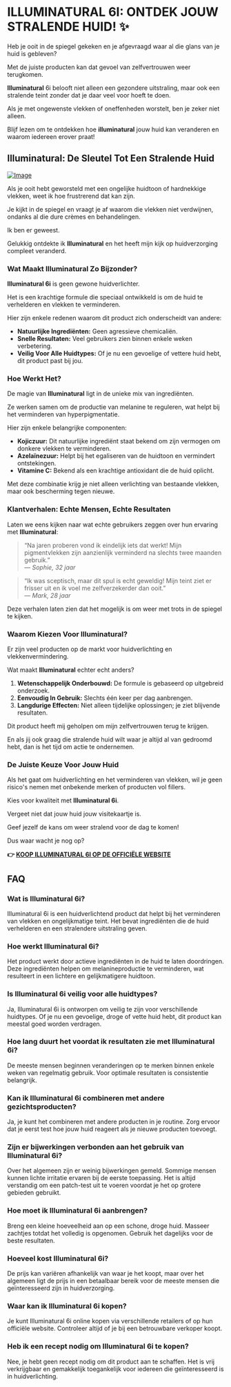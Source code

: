 # ILLUMINATURAL 6I: ONTDEK JOUW STRALENDE HUID! ✨

Heb je ooit in de spiegel gekeken en je afgevraagd waar al die glans van je huid is gebleven? 

Met de juiste producten kan dat gevoel van zelfvertrouwen weer terugkomen. 

**Illuminatural** 6i belooft niet alleen een gezondere uitstraling, maar ook een stralende teint zonder dat je daar veel voor hoeft te doen.

Als je met ongewenste vlekken of oneffenheden worstelt, ben je zeker niet alleen. 

Blijf lezen om te ontdekken hoe **illuminatural** jouw huid kan veranderen en waarom iedereen erover praat!

## Illuminatural: De Sleutel Tot Een Stralende Huid

[![Image](https://www2.sellhealth.com/113/illuminatural_300x250.gif)](https://gchaffi.com/ENhHcc95)

Als je ooit hebt geworsteld met een ongelijke huidtoon of hardnekkige vlekken, weet ik hoe frustrerend dat kan zijn. 

Je kijkt in de spiegel en vraagt je af waarom die vlekken niet verdwijnen, ondanks al die dure crèmes en behandelingen.

Ik ben er geweest. 

Gelukkig ontdekte ik **Illuminatural** en het heeft mijn kijk op huidverzorging compleet veranderd.

### Wat Maakt Illuminatural Zo Bijzonder?

**Illuminatural 6i** is geen gewone huidverlichter. 

Het is een krachtige formule die speciaal ontwikkeld is om de huid te verhelderen en vlekken te verminderen. 

Hier zijn enkele redenen waarom dit product zich onderscheidt van andere:

- **Natuurlijke Ingrediënten:** Geen agressieve chemicaliën.
- **Snelle Resultaten:** Veel gebruikers zien binnen enkele weken verbetering.
- **Veilig Voor Alle Huidtypes:** Of je nu een gevoelige of vettere huid hebt, dit product past bij jou.

### Hoe Werkt Het?

De magie van **Illuminatural** ligt in de unieke mix van ingrediënten. 

Ze werken samen om de productie van melanine te reguleren, wat helpt bij het verminderen van hyperpigmentatie.

Hier zijn enkele belangrijke componenten:

- **Kojiczuur:** Dit natuurlijke ingrediënt staat bekend om zijn vermogen om donkere vlekken te verminderen.
- **Azelaïnezuur:** Helpt bij het egaliseren van de huidtoon en vermindert ontstekingen.
- **Vitamine C:** Bekend als een krachtige antioxidant die de huid oplicht.

Met deze combinatie krijg je niet alleen verlichting van bestaande vlekken, maar ook bescherming tegen nieuwe.

### Klantverhalen: Echte Mensen, Echte Resultaten

Laten we eens kijken naar wat echte gebruikers zeggen over hun ervaring met **Illuminatural**:

> “Na jaren proberen vond ik eindelijk iets dat werkt! Mijn pigmentvlekken zijn aanzienlijk verminderd na slechts twee maanden gebruik.”  
> — *Sophie, 32 jaar*

> “Ik was sceptisch, maar dit spul is echt geweldig! Mijn teint ziet er frisser uit en ik voel me zelfverzekerder dan ooit.”  
> — *Mark, 28 jaar*

Deze verhalen laten zien dat het mogelijk is om weer met trots in de spiegel te kijken. 

### Waarom Kiezen Voor Illuminatural?

Er zijn veel producten op de markt voor huidverlichting en vlekkenvermindering. 

Wat maakt **Illuminatural** echter echt anders?

1. **Wetenschappelijk Onderbouwd:** De formule is gebaseerd op uitgebreid onderzoek.
2. **Eenvoudig In Gebruik:** Slechts één keer per dag aanbrengen.
3. **Langdurige Effecten:** Niet alleen tijdelijke oplossingen; je ziet blijvende resultaten.

Dit product heeft mij geholpen om mijn zelfvertrouwen terug te krijgen. 

En als jij ook graag die stralende huid wilt waar je altijd al van gedroomd hebt, dan is het tijd om actie te ondernemen.

### De Juiste Keuze Voor Jouw Huid

Als het gaat om huidverlichting en het verminderen van vlekken, wil je geen risico's nemen met onbekende merken of producten vol fillers. 

Kies voor kwaliteit met **Illuminatural 6i**.

Vergeet niet dat jouw huid jouw visitekaartje is.

Geef jezelf de kans om weer stralend voor de dag te komen!

Dus waar wacht je nog op?



**👉 [KOOP ILLUMINATURAL 6I OP DE OFFICIËLE WEBSITE](https://gchaffi.com/ENhHcc95)**

## FAQ

### Wat is Illuminatural 6i?
Illuminatural 6i is een huidverlichtend product dat helpt bij het verminderen van vlekken en ongelijkmatige teint. Het bevat ingrediënten die de huid verhelderen en een stralendere uitstraling geven.

### Hoe werkt Illuminatural 6i?
Het product werkt door actieve ingrediënten in de huid te laten doordringen. Deze ingrediënten helpen om melanineproductie te verminderen, wat resulteert in een lichtere en gelijkmatigere huidtoon.

### Is Illuminatural 6i veilig voor alle huidtypes?
Ja, Illuminatural 6i is ontworpen om veilig te zijn voor verschillende huidtypes. Of je nu een gevoelige, droge of vette huid hebt, dit product kan meestal goed worden verdragen.

### Hoe lang duurt het voordat ik resultaten zie met Illuminatural 6i?
De meeste mensen beginnen veranderingen op te merken binnen enkele weken van regelmatig gebruik. Voor optimale resultaten is consistentie belangrijk.

### Kan ik Illuminatural 6i combineren met andere gezichtsproducten?
Ja, je kunt het combineren met andere producten in je routine. Zorg ervoor dat je eerst test hoe jouw huid reageert als je nieuwe producten toevoegt.

### Zijn er bijwerkingen verbonden aan het gebruik van Illuminatural 6i?
Over het algemeen zijn er weinig bijwerkingen gemeld. Sommige mensen kunnen lichte irritatie ervaren bij de eerste toepassing. Het is altijd verstandig om een patch-test uit te voeren voordat je het op grotere gebieden gebruikt.

### Hoe moet ik Illuminatural 6i aanbrengen?
Breng een kleine hoeveelheid aan op een schone, droge huid. Masseer zachtjes totdat het volledig is opgenomen. Gebruik het dagelijks voor de beste resultaten.

### Hoeveel kost Illuminatural 6i?
De prijs kan variëren afhankelijk van waar je het koopt, maar over het algemeen ligt de prijs in een betaalbaar bereik voor de meeste mensen die geïnteresseerd zijn in huidverzorging.

### Waar kan ik Illuminatural 6i kopen?
Je kunt Illuminatural 6i online kopen via verschillende retailers of op hun officiële website. Controleer altijd of je bij een betrouwbare verkoper koopt.

### Heb ik een recept nodig om Illuminatural 6i te kopen?
Nee, je hebt geen recept nodig om dit product aan te schaffen. Het is vrij verkrijgbaar en gemakkelijk toegankelijk voor iedereen die geïnteresseerd is in huidverlichting.
